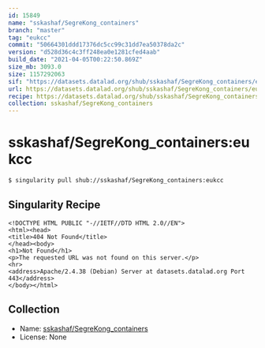 ```yaml
---
id: 15849
name: "sskashaf/SegreKong_containers"
branch: "master"
tag: "eukcc"
commit: "50664301ddd17376dc5cc99c31dd7ea50378da2c"
version: "d528d36c4c3ff248ea0e1281cfed4aab"
build_date: "2021-04-05T00:22:50.869Z"
size_mb: 3093.0
size: 1157292063
sif: "https://datasets.datalad.org/shub/sskashaf/SegreKong_containers/eukcc/2021-04-05-50664301-d528d36c/d528d36c4c3ff248ea0e1281cfed4aab.sif"
url: https://datasets.datalad.org/shub/sskashaf/SegreKong_containers/eukcc/2021-04-05-50664301-d528d36c/
recipe: https://datasets.datalad.org/shub/sskashaf/SegreKong_containers/eukcc/2021-04-05-50664301-d528d36c/Singularity
collection: sskashaf/SegreKong_containers
---
```


# sskashaf/SegreKong_containers:eukcc

```bash
$ singularity pull shub://sskashaf/SegreKong_containers:eukcc
```

## Singularity Recipe

```singularity
<!DOCTYPE HTML PUBLIC "-//IETF//DTD HTML 2.0//EN">
<html><head>
<title>404 Not Found</title>
</head><body>
<h1>Not Found</h1>
<p>The requested URL was not found on this server.</p>
<hr>
<address>Apache/2.4.38 (Debian) Server at datasets.datalad.org Port 443</address>
</body></html>
```

## Collection

 - Name: [sskashaf/SegreKong_containers](https://github.com/sskashaf/SegreKong_containers)
 - License: None

